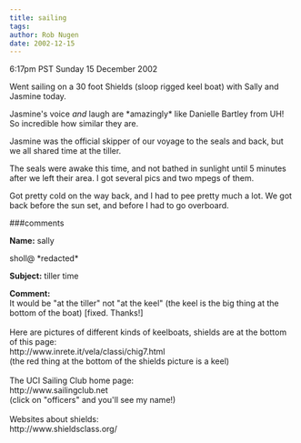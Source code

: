 ```yaml
---
title: sailing
tags: 
author: Rob Nugen
date: 2002-12-15
---
```


<p class=date>6:17pm PST Sunday 15 December 2002</p>

<p>Went sailing on a 30 foot Shields (sloop rigged keel boat) with
Sally and Jasmine today.</p>

<p>Jasmine's voice <em>and</em> laugh are *amazingly* like Danielle
Bartley from UH!  So incredible how similar they are.</p>

<p>Jasmine was the official skipper of our voyage to the seals and
back, but we all shared time at the tiller.</p>

<p>The seals were awake this time, and not bathed in sunlight until 5
minutes after we left their area.  I got several pics and two mpegs of
them.</p>

<p>Got pretty cold on the way back, and I had to pee pretty much a
lot.  We got back before the sun set, and before I had to go
overboard.</p>

###comments

<p><b>Name:</b> sally

<p>sholl@ *redacted*

<p><b>Subject:</b> tiller time

<p><b>Comment:</b>
<br>It would be "at the tiller" not "at the keel" (the keel is the big thing at the bottom of the boat) [fixed.  Thanks!]<br>
<br>
Here are pictures of different kinds of keelboats, shields are at the bottom of this page:<br>
http://www.inrete.it/vela/classi/chig7.html<br>
(the red thing at the bottom of the shields picture is a keel)<br>
<br>
The UCI Sailing Club home page:<br>
http://www.sailingclub.net<br>
(click on "officers" and you'll see my name!)<br>
<br>
Websites about shields:<br>
http://www.shieldsclass.org/<br>
<br>
